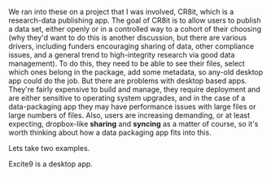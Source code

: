 We ran into these on a project that I was involved, CR8it, which is a research-data publishing app. The goal of CR8it is to allow users to publish a data set, either openly or in a controlled way to a cohort of their choosing (why they'd want to do this is another discussion, but there are various drivers, including funders encouraging sharing of data, other compliance issues, and a general trend to high-integrity research via good data management). To do this, they need to be able to see their files, select which ones belong in the package, add some metadata, so any-old desktop app could do the job. But there are problems with desktop based apps. They're fairly expensive to build and manage, they require deployment and are either sensitive to operating system upgrades, and in the case of a data-packaging app they may have performance issues with large files or large numbers of files. Also, users are increasing demanding, or at least expecting, dropbox-like **sharing** and **syncing** as a matter of course, so it's worth thinking about how a data packaging app fits into this.

Lets take two examples.

Excite9 is a desktop app.



